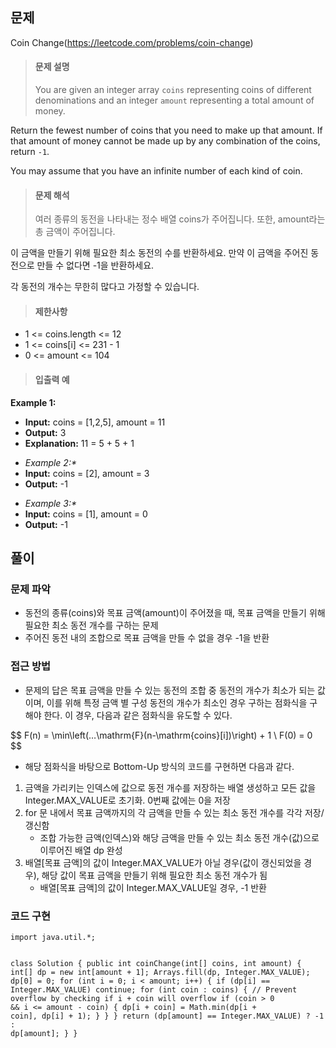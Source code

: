 <h2 id="문제">문제</h2>
<p>Coin Change(<a href="https://leetcode.com/problems/coin-change">https://leetcode.com/problems/coin-change</a>)</p>
<blockquote>
<h4 id="문제-설명">문제 설명</h4>
<p>You are given an integer array <code>coins</code> representing coins of different denominations and an integer <code>amount</code> representing a total amount of money.</p>
</blockquote>
<p>Return the fewest number of coins that you need to make up that amount. If that amount of money cannot be made up by any combination of the coins, return <code>-1</code>.</p>
<blockquote>
</blockquote>
<p>You may assume that you have an infinite number of each kind of coin.</p>
<blockquote>
<h4 id="문제-해석">문제 해석</h4>
<p>여러 종류의 동전을 나타내는 정수 배열 coins가 주어집니다. 또한, amount라는 총 금액이 주어집니다.</p>
</blockquote>
<p>이 금액을 만들기 위해 필요한 최소 동전의 수를 반환하세요. 만약 이 금액을 주어진 동전으로 만들 수 없다면 -1을 반환하세요.</p>
<blockquote>
</blockquote>
<p>각 동전의 개수는 무한히 많다고 가정할 수 있습니다.</p>
<blockquote>
<h4 id="제한사항">제한사항</h4>
</blockquote>
<ul>
<li>1 &lt;= coins.length &lt;= 12</li>
<li>1 &lt;= coins[i] &lt;= 231 - 1</li>
<li>0 &lt;= amount &lt;= 104</li>
</ul>
<blockquote>
<h4 id="입출력-예">입출력 예</h4>
</blockquote>
<p><strong>Example 1:</strong></p>
<ul>
<li><strong>Input:</strong> coins = [1,2,5], amount = 11</li>
<li><strong>Output:</strong> 3</li>
<li><strong>Explanation:</strong> 11 = 5 + 5 + 1<blockquote>
</blockquote>
</li>
<li><em>Example 2:*</em></li>
<li><strong>Input:</strong> coins = [2], amount = 3</li>
<li><strong>Output:</strong> -1<blockquote>
</blockquote>
</li>
<li><em>Example 3:*</em></li>
<li><strong>Input:</strong> coins = [1], amount = 0</li>
<li><strong>Output:</strong> -1</li>
</ul>
<h2 id="풀이">풀이</h2>
<h3 id="문제-파악">문제 파악</h3>
<ul>
<li>동전의 종류(coins)와 목표 금액(amount)이 주어졌을 때, 목표 금액을 만들기 위해 필요한 최소 동전 개수를 구하는 문제</li>
<li>주어진 동전 내의 조합으로 목표 금액을 만들 수 없을 경우 -1을 반환</li>
</ul>
<h3 id="접근-방법">접근 방법</h3>
<ul>
<li>문제의 답은 목표 금액을 만들 수 있는 동전의 조합 중 동전의 개수가 최소가 되는 값이며, 이를 위해 특정 금액 별 구성 동전의 개수가 최소인 경우 구하는 점화식을 구해야 한다. 이 경우, 다음과 같은 점화식을 유도할 수 있다.</li>
</ul>
<p>$$
F(n) = \min\left(…\mathrm{F}(n-\mathrm{coins}[i])\right) + 1 \
F(0) = 0
$$</p>
<ul>
<li>해당 점화식을 바탕으로 Bottom-Up 방식의 코드를 구현하면 다음과 같다.</li>
</ul>
<ol>
<li>금액을 가리키는 인덱스에 값으로 동전 개수를 저장하는 배열 생성하고 모든 값을 Integer.MAX_VALUE로 초기화. 0번째 값에는 0을 저장</li>
<li>for 문 내에서 목표 금액까지의 각 금액을 만들 수 있는 최소 동전 개수를 각각 저장/갱신함<ul>
<li>조합 가능한 금액(인덱스)와 해당 금액을 만들 수 있는 최소 동전 개수(값)으로 이루어진 배열 dp 완성</li>
</ul>
</li>
<li>배열[목표 금액]의 값이 Integer.MAX_VALUE가 아닐 경우(값이 갱신되었을 경우), 해당 값이 목표 금액을 만들기 위해 필요한 최소 동전 개수가 됨<ul>
<li>배열[목표 금액]의 값이 Integer.MAX_VALUE일 경우, -1 반환</li>
</ul>
</li>
</ol>
<h3 id="코드-구현">코드 구현</h3>
<pre><code class="language-java">import java.util.*;

class Solution {
    public int coinChange(int[] coins, int amount) {
        int[] dp = new int[amount + 1];
        Arrays.fill(dp, Integer.MAX_VALUE);
        dp[0] = 0;
        for (int i = 0; i &lt; amount; i++) {
            if (dp[i] == Integer.MAX_VALUE) continue;
            for (int coin : coins) {
                // Prevent overflow by checking if i + coin will overflow
                if (coin &gt; 0 &amp;&amp; i &lt;= amount - coin) {
                    dp[i + coin] = Math.min(dp[i + coin], dp[i] + 1);
                }
            }
        }
        return (dp[amount] == Integer.MAX_VALUE) ? -1 : dp[amount];
    }
}
</code></pre>